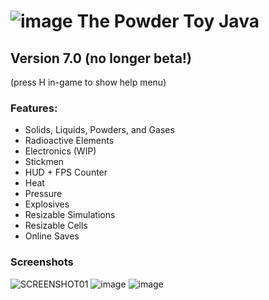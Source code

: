 # ![image](https://github.com/user-attachments/assets/4dea3d1c-345a-4b88-bff8-2185e5a62923) The Powder Toy Java

## Version 7.0 (no longer beta!)
(press H in-game to show help menu)
### Features:
- Solids, Liquids, Powders, and Gases
- Radioactive Elements
- Electronics (WIP)
- Stickmen
- HUD + FPS Counter
- Heat
- Pressure
- Explosives
- Resizable Simulations
- Resizable Cells
- Online Saves

### Screenshots
![SCREENSHOT01](https://github.com/user-attachments/assets/cfd4292f-6aa0-4396-8d9d-04c4f0de5b3e)
![image](https://github.com/user-attachments/assets/19481f8e-06a7-4d81-bb47-a489d85e4354)
![image](https://github.com/user-attachments/assets/90c7d623-a51d-483c-8900-1514c9de7d45)

